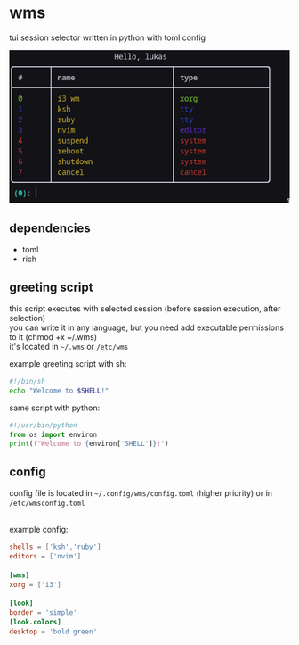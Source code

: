# wms

tui session selector written in python with toml config

<img src="screenshot.png"/>

## dependencies

* toml
* rich

## greeting script

this script executes with selected session (before session execution, after selection)<br/>
you can write it in any language, but you need add executable permissions to it (chmod +x ~/.wms)<br/>
it's located in `~/.wms` or `/etc/wms`<br/>

example greeting script with sh:
```sh
#!/bin/sh
echo "Welcome to $SHELL!"
```
same script with python:
```py
#!/usr/bin/python
from os import environ
print(f"Welcome to {environ['SHELL']}!")
```

## config

config file is located in `~/.config/wms/config.toml` (higher priority)
or in `/etc/wmsconfig.toml`<br/>
<br/>

example config:
```toml
shells = ['ksh','ruby']
editors = ['nvim']

[wms]
xorg = ['i3']

[look]
border = 'simple'
[look.colors]
desktop = 'bold green'
```
